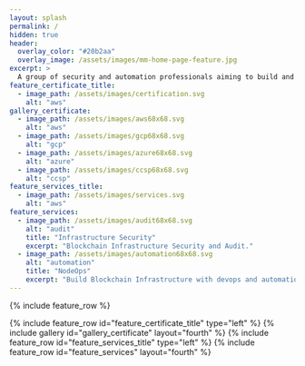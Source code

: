 ```yaml
---
layout: splash
permalink: /
hidden: true
header:
  overlay_color: "#20b2aa"
  overlay_image: /assets/images/mm-home-page-feature.jpg
excerpt: >
  A group of security and automation professionals aiming to build and safeguard Blockchain infrastructure.<br />
feature_certificate_title:
  - image_path: /assets/images/certification.svg
    alt: "aws"
gallery_certificate:
  - image_path: /assets/images/aws68x68.svg
    alt: "aws"
  - image_path: /assets/images/gcp68x68.svg
    alt: "gcp"
  - image_path: /assets/images/azure68x68.svg
    alt: "azure"
  - image_path: /assets/images/ccsp68x68.svg
    alt: "ccsp"
feature_services_title:
  - image_path: /assets/images/services.svg
    alt: "aws"
feature_services:
  - image_path: /assets/images/audit68x68.svg
    alt: "audit"
    title: "Infrastructure Security"
    excerpt: "Blockchain Infrastructure Security and Audit."
  - image_path: /assets/images/automation68x68.svg
    alt: "automation"
    title: "NodeOps"
    excerpt: "Build Blockchain Infrastructure with devops and automation."
---
```

{% include feature_row %}

{% include feature_row id="feature_certificate_title" type="left" %}
{% include gallery id="gallery_certificate" layout="fourth" %}
{% include feature_row id="feature_services_title" type="left" %}
{% include feature_row id="feature_services" layout="fourth" %}

